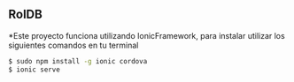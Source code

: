 ## RolDB

*Este proyecto funciona utilizando IonicFramework, para instalar utilizar los siguientes comandos en tu terminal
```bash
$ sudo npm install -g ionic cordova
$ ionic serve
```
